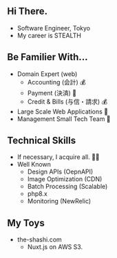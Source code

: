 ## Hi There.

 - Software Engineer, Tokyo
 - My career is STEALTH

## Be Familier With...

 - Domain Expert (web)
    - Accounting (会計) 💰
    - Payment (決済) 💸
    - Credit & Bills (与信・請求) 💰
 - Large Scale Web Applications 📱
 - Management Small Tech Team 🐬

## Technical Skills

 - If necessary, I acquire all. 🧑‍💻
 - Well Known
    - Design APIs (OepnAPI)
    - Image Optimization (CDN)
    - Batch Processing (Scalable)
    - php8.x
    - Monitoring (NewRelic)

## My Toys

 - the-shashi.com
   - Nuxt.js on AWS S3.
